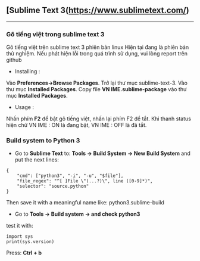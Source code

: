
## __[Sublime Text 3(https://www.sublimetext.com/)__ 

----
### __Gõ tiếng việt trong sublime text 3__

Gõ tiếng việt trên sublime text 3 phiên bản linux Hiện tại đang là phiên bản thử nghiệm. Nếu phát hiện lỗi trong quá trình sử dụng, vui lòng report trên github

- Installing :

Vào __Preferences->Browse Packages__. Trở lại thư mục sublime-text-3. Vào thư mục __Installed Packages__. Copy file __VN IME.sublime-package__ vào thư mục __Installed Packages__.

- Usage :

Nhấn phím __F2__ để bật gõ tiếng việt, nhấn lại phím F2 để tắt. Khi thanh status hiện chữ VN IME : ON là đang bật, VN IME : OFF là đã 
tắt.

### __Build system to Python 3__

- Go to __Sublime Text__ to: __Tools -> Build System -> New Build System__ and put the next lines:

```
{
    "cmd": ["python3", "-i", "-u", "$file"],
    "file_regex": "^[ ]File \"(...?)\", line ([0-9]*)",
    "selector": "source.python"
}

```

Then save it with a meaningful name like: python3.sublime-build

- Go to __Tools -> Build system -> and check python3__ 

test it with:
```
import sys
print(sys.version)
```
Press: __Ctrl + b__

